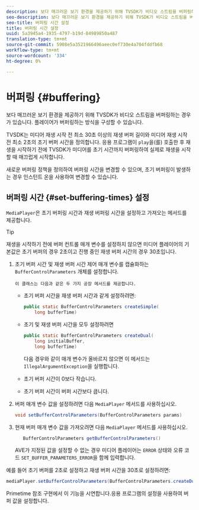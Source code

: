 ```yaml
---
description: 보다 매끄러운 보기 환경을 제공하기 위해 TVSDK가 비디오 스트림을 버퍼링하는 경우가 있습니다. 플레이어가 버퍼링하는 방식을 구성할 수 있습니다.
seo-description: 보다 매끄러운 보기 환경을 제공하기 위해 TVSDK가 비디오 스트림을 버퍼링하는 경우가 있습니다. 플레이어가 버퍼링하는 방식을 구성할 수 있습니다.
seo-title: 버퍼링 시간 설정
title: 버퍼링 시간 설정
uuid: 5a3945a4-1935-4797-b19d-84989850a487
translation-type: tm+mt
source-git-commit: 5908e5a3521966496aeec0ef730e4a704fddfb68
workflow-type: tm+mt
source-wordcount: '334'
ht-degree: 0%

---
```



# 버퍼링 {#buffering}

보다 매끄러운 보기 환경을 제공하기 위해 TVSDK가 비디오 스트림을 버퍼링하는 경우가 있습니다. 플레이어가 버퍼링하는 방식을 구성할 수 있습니다.

TVSDK는 미디어 재생 시작 전 최소 30초 이상의 재생 버퍼 길이와 미디어 재생 시작 전 최소 2초의 초기 버퍼 시간을 정의합니다. 응용 프로그램이 `play`을(를) 호출한 후 재생을 시작하기 전에 TVSDK가 미디어를 초기 시간까지 버퍼링하여 실제로 재생을 시작할 때 매끄럽게 시작합니다.

새로운 버퍼링 정책을 정의하여 버퍼링 시간을 변경할 수 있으며, 초기 버퍼링이 발생하는 경우 인스턴트 온을 사용하여 변경할 수 있습니다.

## 버퍼링 시간 {#set-buffering-times} 설정

`MediaPlayer`은 초기 버퍼링 시간과 재생 버퍼링 시간을 설정하고 가져오는 메서드를 제공합니다.

>[!TIP]
>
>재생을 시작하기 전에 버퍼 컨트롤 매개 변수를 설정하지 않으면 미디어 플레이어의 기본값은 초기 버퍼의 경우 2초이고 진행 중인 재생 버퍼 시간의 경우 30초입니다.

1. 초기 버퍼 시간 및 재생 버퍼 시간 제어 매개 변수를 캡슐화하는 `BufferControlParameters` 개체를 설정합니다.

       이 클래스는 다음과 같은 두 가지 공장 메서드를 제공합니다.
   
   * 초기 버퍼 시간을 재생 버퍼 시간과 같게 설정하려면:

      ```java
      public static BufferControlParameters createSimple( 
          long bufferTime)
      ```

   * 초기 및 재생 버퍼 시간을 모두 설정하려면

      ```java
      public static BufferControlParameters createDual( 
          long initialBuffer,   
          long bufferTime)
      ```

      다음 경우와 같이 매개 변수가 올바르지 않으면 이 메서드는 `IllegalArgumentException`을 실행합니다.

   * 초기 버퍼 시간이 0보다 작습니다.
   * 초기 버퍼 시간이 버퍼 시간보다 큽니다.

1. 버퍼 매개 변수 값을 설정하려면 다음 `MediaPlayer` 메서드를 사용하십시오.

   ```java
   void setBufferControlParameters(BufferControlParameters params)
   ```

1. 현재 버퍼 매개 변수 값을 가져오려면 다음 `MediaPlayer` 메서드를 사용하십시오.

   ```java
      BufferControlParameters getBufferControlParameters()  
   ```

   AVE가 지정된 값을 설정할 수 없는 경우 미디어 플레이어는 `ERROR` 상태와 오류 코드 `SET_BUFFER_PARAMETERS_ERROR`을 함께 입력합니다.

<!--<a id="example_B5C5004188574D8D8AB8525742767280"></a>-->

예를 들어 초기 버퍼를 2초로 설정하고 재생 버퍼 시간을 30초로 설정하려면:

```java
mediaPlayer.setBufferControlParameters(BufferControlParameters.createDual(2000, 30000));
```

Primetime 참조 구현에서 이 기능을 시연합니다.응용 프로그램의 설정을 사용하여 버퍼 값을 설정합니다.